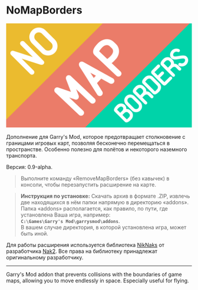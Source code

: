 # NoMapBorders
![Logo Image](NoMapBorders_logo.png)

Дополнение для Garry's Mod, которое предотвращает столкновение с границами игровых карт, позволяя бесконечно перемещаться в пространстве. Особенно полезно для полётов и некоторого наземного транспорта.

Версия: 0.9-alpha.

>Выполните команду «RemoveMapBorders» (без кавычек) в консоли, чтобы перезапустить расширение на карте.

>**Инструкция по установке:**
>Скачать архив в формате .ZIP, извлечь две находящихся в нём папки напрямую в директорию «addons». Папка «addons» располагается, как правило, по пути, где установлена Ваша игра, например:<br>__`C:\Games\Garry's Mod\garrysmod\addons`__.<br>В вашем случае директория, в которой установлена игра, может быть иной. 
>

Для работы расширения используется библиотека [NikNaks](https://github.com/Nak2/NikNaks) от разработчика [Nak2](https://github.com/Nak2/). Все права на библиотеку принадлежат оригинальному разработчику. 
_____________________
Garry's Mod addon that prevents collisions with the boundaries of game maps, allowing you to move endlessly in space. Especially useful for flying.
